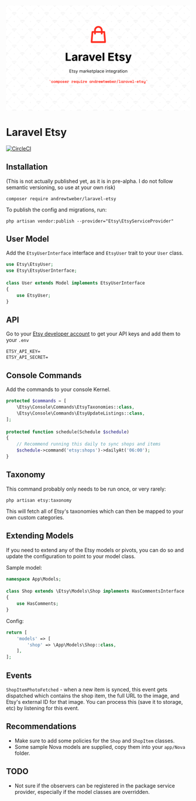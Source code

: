 [![Laravel Etsy](https://raw.githubusercontent.com/andrewtweber/laravel-etsy/master/art/banner.png)](https://andrew.cool)

# Laravel Etsy

[![CircleCI](https://dl.circleci.com/status-badge/img/gh/andrewtweber/laravel-etsy/tree/master.svg?style=shield)](https://dl.circleci.com/status-badge/redirect/gh/andrewtweber/laravel-etsy/tree/master)

## Installation

(This is not actually published yet, as it is in pre-alpha. I do not follow semantic versioning, so use at your own risk)


```
composer require andrewtweber/laravel-etsy
```

To publish the config and migrations, run:

```
php artisan vendor:publish --provider="Etsy\EtsyServiceProvider" 
```

## User Model

Add the `EtsyUserInterface` interface and `EtsyUser` trait to your `User` class.

```php
use Etsy\EtsyUser;
use Etsy\EtsyUserInterface;

class User extends Model implements EtsyUserInterface
{
    use EtsyUser;
}
```

## API

Go to your [Etsy developer account](https://www.etsy.com/developers/your-apps) to get your API keys and
add them to your `.env`

```
ETSY_API_KEY=
ETSY_API_SECRET=
```

## Console Commands

Add the commands to your console Kernel.

```php
protected $commands = [
    \Etsy\Console\Commands\EtsyTaxonomies::class,
    \Etsy\Console\Commands\EtsyUpdateListings::class,
];

protected function schedule(Schedule $schedule)
{
    // Recommend running this daily to sync shops and items
    $schedule->command('etsy:shops')->dailyAt('06:00');
}
```

## Taxonomy

This command probably only needs to be run once, or very rarely:

```
php artisan etsy:taxonomy
```

This will fetch all of Etsy's taxonomies which can then be mapped to your own custom categories.

## Extending Models

If you need to extend any of the Etsy models or pivots, you can do so and update the configuration
to point to your model class.

Sample model:

```php
namespace App\Models;

class Shop extends \Etsy\Models\Shop implements HasCommentsInterface
{
    use HasComments;
}
```

Config:

```php
return [
    'models' => [
        'shop' => \App\Models\Shop::class,
    ],
];
```

## Events

`ShopItemPhotoFetched` - when a new item is synced, this event gets dispatched which contains the
shop item, the full URL to the image, and Etsy's external ID for that image. You can process this
(save it to storage, etc) by listening for this event.

## Recommendations

* Make sure to add some policies for the `Shop` and `ShopItem` classes.
* Some sample Nova models are supplied, copy them into your `app/Nova` folder.

## TODO

* Not sure if the observers can be registered in the package service provider, especially if the model classes are
  overridden.
